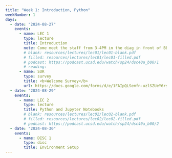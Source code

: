 ```yaml
---
title: "Week 1: Introduction, Python"
weekNumber: 1
days:
  - date: "2024-08-27"
    events:
      - name: LEC 1
        type: lecture
        title: Introduction
        note: Come meet the staff from 3-4PM in the diag in front of BBB!
        # blank: resources/lectures/lec01/lec01-blank.pdf
        # filled: resources/lectures/lec01/lec01-filled.pdf
        # podcast: https://podcast.ucsd.edu/watch/sp24/dsc40a_b00/1
        # reading:
      - name: SUR
        type: survey
        title: <b>Welcome Survey</b>
        url: https://docs.google.com/forms/d/e/1FAIpQLSemfn-uzlSZUeY6rsonpboIv_6ANg9mGxWZ8tETDk4N4g4q_A/viewform
  - date: "2024-08-29"
    events:
      - name: LEC 2
        type: lecture
        title: Python and Jupyter Notebooks
        # blank: resources/lectures/lec02/lec02-blank.pdf
        # filled: resources/lectures/lec02/lec02-filled.pdf
        # podcast: https://podcast.ucsd.edu/watch/sp24/dsc40a_b00/2
  - date: "2024-08-30"
    events:
      - name: DISC 1
        type: disc
        title: Environment Setup
---
```

